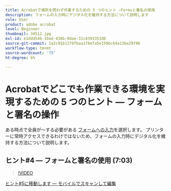 ```yaml
---
title: Acrobatで場所を問わず作業するための 5 つのヒント —Formsと署名の使用
description: フォームの入力時にデジタル化を維持する方法について説明します
role: User
product: adobe acrobat
level: Beginner
thumbnail: 34512.jpg
exl-id: e1dd4546-10ad-438b-9dae-31c4393353d8
source-git-commit: 1a2c91b1379fbaa1f8efa5e159bc64a13be29f96
workflow-type: tm+mt
source-wordcount: '75'
ht-degree: 6%

---
```


# Acrobatでどこでも作業できる環境を実現するための 5 つのヒント — フォームと署名の操作

ある時点で全員が～する必要がある [フォームへの入力](https://www.adobe.com/jp/acrobat/online/sign-pdf.html)を選択します。 プリンターに常時アクセスできるわけではないため、フォームの入力時にデジタル化を維持する方法について説明します。

## ヒント#4 — フォームと署名の使用 (7:03)

>[!VIDEO](https://video.tv.adobe.com/v/34512?hidetitle=true)

[ヒント#5に移動します — モバイルでスキャンして編集](scan-and-edit-on-mobile.md)
